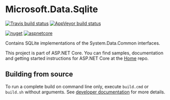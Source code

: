 Microsoft.Data.Sqlite
=====================

[![Travis build status](https://img.shields.io/travis/aspnet/Microsoft.Data.Sqlite.svg?label=travis-ci&branch=dev&style=flat-square)](https://travis-ci.org/aspnet/Microsoft.Data.Sqlite/branches)
[![AppVeyor build status](https://img.shields.io/appveyor/ci/aspnetci/microsoft-data-sqlite/dev.svg?label=appveyor&style=flat-square)](https://ci.appveyor.com/project/aspnetci/microsoft-data-sqlite/branch/dev)

[![nuget](https://img.shields.io/nuget/v/Microsoft.Data.Sqlite.svg?style=flat-square&label=stable)](https://www.nuget.org/packages/Microsoft.Data.Sqlite/)
[![aspnetcore](https://img.shields.io/dotnet.myget/aspnetcore-dev/vpre/Microsoft.Data.Sqlite.svg?style=flat-square&label=nightly)](https://dotnet.myget.org/feed/aspnetcore-dev/package/nuget/Microsoft.Data.Sqlite)

Contains SQLite implementations of the System.Data.Common interfaces.

This project is part of ASP.NET Core. You can find samples, documentation and getting started instructions for ASP.NET Core at the [Home](https://github.com/aspnet/home) repo.

## Building from source

To run a complete build on command line only, execute `build.cmd` or `build.sh` without arguments. See [developer documentation](https://github.com/aspnet/Home/wiki) for more details.
